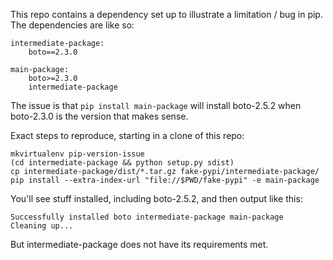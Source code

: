 This repo contains a dependency set up to illustrate a limitation / bug in pip. The dependencies are like so:

    intermediate-package:
        boto==2.3.0

    main-package:
        boto>=2.3.0
        intermediate-package


The issue is that `pip install main-package` will install boto-2.5.2 when boto-2.3.0 is the version that makes sense.

Exact steps to reproduce, starting in a clone of this repo:

    mkvirtualenv pip-version-issue
    (cd intermediate-package && python setup.py sdist)
    cp intermediate-package/dist/*.tar.gz fake-pypi/intermediate-package/
    pip install --extra-index-url "file://$PWD/fake-pypi" -e main-package

You'll see stuff installed, including boto-2.5.2, and then output like this:

    Successfully installed boto intermediate-package main-package
    Cleaning up...

But intermediate-package does not have its requirements met.
